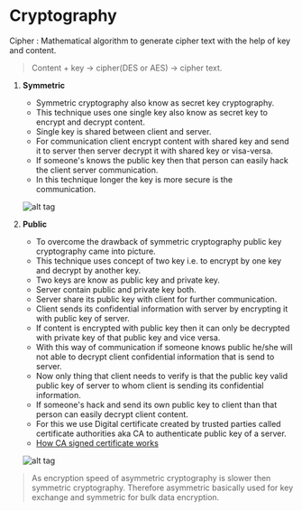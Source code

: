 # Cryptography

Cipher : Mathematical algorithm to generate cipher text with the help of key and content.

 > Content + key -> cipher(DES or AES) -> cipher text.


1. **Symmetric**

    - Symmetric cryptography also know as secret key cryptography.
    - This technique uses one single key also know as secret key to encrypt and decrypt content.
    - Single key is shared between client and server.
    - For communication client encrypt content with shared key and send it to server then server decrypt it with shared key or visa-versa.
    - If someone's knows the public key then that person can easily hack the client server communication.
    - In this technique longer the key is more secure is the communication.
    
    ![alt tag](https://cloud.githubusercontent.com/assets/8745622/25774215/e983e03e-32a8-11e7-8848-e91d3d51c1cc.png)
    
2. **Public** 

    - To overcome the drawback of symmetric cryptography public key cryptography came into picture.
    - This technique uses concept of two key i.e. to encrypt by one key and decrypt by another key.
    - Two keys are know as public key and private key.
    - Server contain public and private key both.
    - Server share its public key with client for further communication.
    - Client sends its confidential information with server by encrypting it with public key of server.
    - If content is encrypted with public key then it can only be decrypted with private key of that public key and vice versa.
    - With this way of communication if someone knows public he/she will not able to decrypt client confidential information that is send to server.
    - Now only thing that client needs to verify is that the public key valid public key of server to whom client is sending its confidential information.
    - If someone's hack and send its own public key to client than that person can easily decrypt client content.
    - For this we use Digital certificate created by trusted parties called certificate authorities aka CA to authenticate public key of a server.
    - [How CA signed certificate works](https://github.com/impradeeparya/docs/blob/master/cryptography/digital-certificate.md)
        
        
    ![alt tag](https://cloud.githubusercontent.com/assets/8745622/25774321/9c52e3da-32aa-11e7-99fa-9214072b46d7.png)
    
    
    
> As encryption speed of asymmetric cryptography is slower then symmetric cryptography. Therefore asymmetric basically used for key exchange and symmetric for bulk data encryption.
    
    